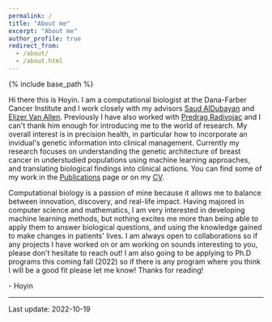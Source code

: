 ```yaml
---
permalink: /
title: "About me"
excerpt: "About me"
author_profile: true
redirect_from: 
  - /about/
  - /about.html
---
```


{% include base_path %}

Hi there this is Hoyin. I am a computational biologist at the Dana-Farber Cancer Institute and I work closely with my advisors [Saud AlDubayan](https://www.dfhcc.harvard.edu/insider/member-detail/member/saud-h-aldubayan-md/) and [Elizer Van Allen](https://vanallenlab.dana-farber.org/). Previously I have also worked with [Predrag Radivojac](https://www.ccs.neu.edu/home/radivojac/) and I can't thank him enough for introducing me to the world of research. My overall interest is in precision health, in particular how to incorporate an invidual's genetic information into clinical management. Currently my research focuses on understanding the genetic architecture of breast cancer in understudied populations using machine learning approaches, and translating biological findings into clinical actions. You can find some of my work in the [Publications](/publications/) page or on my [CV](/cv/).

Computational biology is a passion of mine because it allows me to balance between innovation, discovery, and real-life impact. Having majored in computer science and mathematics, I am very interested in developing machine learning methods, but nothing excites me more than being able to apply them to answer biological questions, and using the knowledge gained to make changes in patients' lives. I am always open to collaborations so if any projects I have worked on or am working on sounds interesting to you, please don't hesitate to reach out! I am also going to be applying to Ph.D programs this coming fall (2022) so if there is any program where you think I will be a good fit please let me know! Thanks for reading! 

\- Hoyin

---
Last update: 2022-10-19